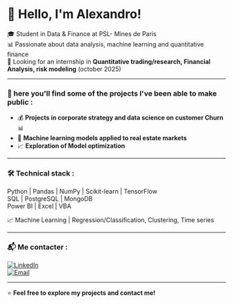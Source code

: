 
# 👋 Hello, I'm Alexandro!

🎓 Student in Data & Finance at PSL- Mines de Paris   
📊 Passionate about data analysis, machine learning and quantitative finance  
🚀 Looking for an internship in **Quantitative trading/research, Financial Analysis, risk modeling** (october 2025)

---

### 📌 here you'll find some of the projects I've been able to make public  :
- 💰 **Projects in corporate strategy and data science on customer Churn** 📊  
- 🧠 **Machine learning models applied to real estate markets**  
- 📈 **Exploration of Model optimization**
  
---

### 🛠️ **Technical stack** :

  Python | Pandas | NumPy | Scikit-learn | TensorFlow  
  SQL | PostgreSQL | MongoDB  
  Power BI | Excel | VBA
 
📈 Machine Learning | Regression/Classification, Clustering, Time series  

---

### 📬 **Me contacter** :
[![LinkedIn](https://img.shields.io/badge/LinkedIn-blue?style=flat&logo=linkedin)](https://linkedin.com/in/alexandro-bizeul-586521277)  
[![Email](https://img.shields.io/badge/Email-D14836?style=flat&logo=gmail&logoColor=white)](mailto:bizeul.alexandro@gmail.com)  

---

⭐ **Feel free to explore my projects and contact me!** 


